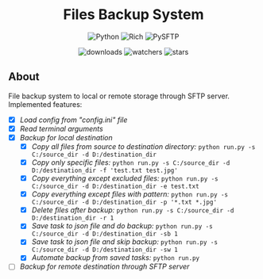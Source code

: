 <h1 align="center">Files Backup System</h1>

<p align="center">
    <img src="https://img.shields.io/badge/%20Python-3.11.3-blue?style=for-the-badge&logo=Python" alt="Python">
    <img src="https://img.shields.io/badge/%20Rich-13.9.4-brightgreen?style=for-the-badge" alt="Rich">
    <img src="https://img.shields.io/badge/%20PySFTP-0.2.9-brightgreen?style=for-the-badge" alt="PySFTP">
</p>
<p align="center">
    <img src="https://img.shields.io/github/downloads/peymone/backup/total?style=social&logo=github" alt="downloads">
    <img src="https://img.shields.io/github/watchers/peymone/backup" alt="watchers">
    <img src="https://img.shields.io/github/stars/peymone/backup" alt="stars">
</p>

<h2>About</h2>

File backup system to local or remote storage through SFTP server. Implemented features:

- [x] _Load config from "config.ini" file_
- [x] _Read terminal arguments_
- [x] _Backup for local destination_
  - [x] _Copy all files from source to destination directory:_ ```python run.py -s C:/source_dir -d D:/destination_dir```
  - [x] _Copy only specific files:_ ```python run.py -s C:/source_dir -d D:/destination_dir -f 'test.txt test.jpg'```
  - [x] _Copy everything except excluded files:_ ```python run.py -s C:/source_dir -d D:/destination_dir -e test.txt```
  - [x] _Copy everything except files with pattern:_ ```python run.py -s C:/source_dir -d D:/destination_dir -p '*.txt *.jpg'```
  - [x] _Delete files after backup:_ ```python run.py -s C:/source_dir -d D:/destination_dir -r 1```
  - [x] _Save task to json file and do backup:_ ```python run.py -s C:/source_dir -d D:/destination_dir -sb 1```
  - [x] _Save task to json file and skip backup:_ ```python run.py -s C:/source_dir -d D:/destination_dir -sw 1```
  - [x] _Automate backup from saved tasks:_ ```python run.py```
- [ ] _Backup for remote destination through SFTP server_
